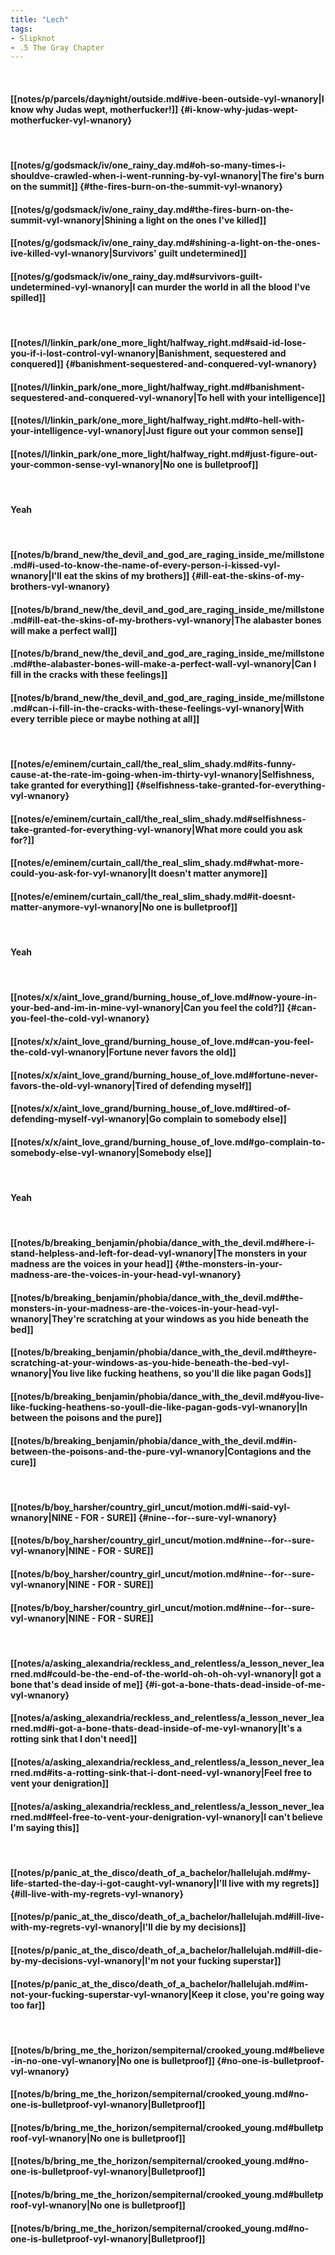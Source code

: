 ```yaml
---
title: "Lech"
tags:
- Slipknot
- .5 The Gray Chapter
---
```

&nbsp;
#### [[notes/p/parcels/day∕night/outside.md#ive-been-outside-vyl-wnanory|I know why Judas wept, motherfucker!]] {#i-know-why-judas-wept-motherfucker-vyl-wnanory}
&nbsp;
#### [[notes/g/godsmack/iv/one_rainy_day.md#oh-so-many-times-i-shouldve-crawled-when-i-went-running-by-vyl-wnanory|The fire's burn on the summit]] {#the-fires-burn-on-the-summit-vyl-wnanory}
#### [[notes/g/godsmack/iv/one_rainy_day.md#the-fires-burn-on-the-summit-vyl-wnanory|Shining a light on the ones I've killed]]
#### [[notes/g/godsmack/iv/one_rainy_day.md#shining-a-light-on-the-ones-ive-killed-vyl-wnanory|Survivors' guilt undetermined]]
#### [[notes/g/godsmack/iv/one_rainy_day.md#survivors-guilt-undetermined-vyl-wnanory|I can murder the world in all the blood I've spilled]]
&nbsp;
#### [[notes/l/linkin_park/one_more_light/halfway_right.md#said-id-lose-you-if-i-lost-control-vyl-wnanory|Banishment, sequestered and conquered]] {#banishment-sequestered-and-conquered-vyl-wnanory}
#### [[notes/l/linkin_park/one_more_light/halfway_right.md#banishment-sequestered-and-conquered-vyl-wnanory|To hell with your intelligence]]
#### [[notes/l/linkin_park/one_more_light/halfway_right.md#to-hell-with-your-intelligence-vyl-wnanory|Just figure out your common sense]]
#### [[notes/l/linkin_park/one_more_light/halfway_right.md#just-figure-out-your-common-sense-vyl-wnanory|No one is bulletproof]]
&nbsp;
#### Yeah
&nbsp;
#### [[notes/b/brand_new/the_devil_and_god_are_raging_inside_me/millstone.md#i-used-to-know-the-name-of-every-person-i-kissed-vyl-wnanory|I'll eat the skins of my brothers]] {#ill-eat-the-skins-of-my-brothers-vyl-wnanory}
#### [[notes/b/brand_new/the_devil_and_god_are_raging_inside_me/millstone.md#ill-eat-the-skins-of-my-brothers-vyl-wnanory|The alabaster bones will make a perfect wall]]
#### [[notes/b/brand_new/the_devil_and_god_are_raging_inside_me/millstone.md#the-alabaster-bones-will-make-a-perfect-wall-vyl-wnanory|Can I fill in the cracks with these feelings]]
#### [[notes/b/brand_new/the_devil_and_god_are_raging_inside_me/millstone.md#can-i-fill-in-the-cracks-with-these-feelings-vyl-wnanory|With every terrible piece or maybe nothing at all]]
&nbsp;
#### [[notes/e/eminem/curtain_call/the_real_slim_shady.md#its-funny-cause-at-the-rate-im-going-when-im-thirty-vyl-wnanory|Selfishness, take granted for everything]] {#selfishness-take-granted-for-everything-vyl-wnanory}
#### [[notes/e/eminem/curtain_call/the_real_slim_shady.md#selfishness-take-granted-for-everything-vyl-wnanory|What more could you ask for?]]
#### [[notes/e/eminem/curtain_call/the_real_slim_shady.md#what-more-could-you-ask-for-vyl-wnanory|It doesn't matter anymore]]
#### [[notes/e/eminem/curtain_call/the_real_slim_shady.md#it-doesnt-matter-anymore-vyl-wnanory|No one is bulletproof]]
&nbsp;
#### Yeah
&nbsp;
#### [[notes/x/x/aint_love_grand/burning_house_of_love.md#now-youre-in-your-bed-and-im-in-mine-vyl-wnanory|Can you feel the cold?]] {#can-you-feel-the-cold-vyl-wnanory}
#### [[notes/x/x/aint_love_grand/burning_house_of_love.md#can-you-feel-the-cold-vyl-wnanory|Fortune never favors the old]]
#### [[notes/x/x/aint_love_grand/burning_house_of_love.md#fortune-never-favors-the-old-vyl-wnanory|Tired of defending myself]]
#### [[notes/x/x/aint_love_grand/burning_house_of_love.md#tired-of-defending-myself-vyl-wnanory|Go complain to somebody else]]
#### [[notes/x/x/aint_love_grand/burning_house_of_love.md#go-complain-to-somebody-else-vyl-wnanory|Somebody else]]
&nbsp;
#### Yeah
&nbsp;
#### [[notes/b/breaking_benjamin/phobia/dance_with_the_devil.md#here-i-stand-helpless-and-left-for-dead-vyl-wnanory|The monsters in your madness are the voices in your head]] {#the-monsters-in-your-madness-are-the-voices-in-your-head-vyl-wnanory}
#### [[notes/b/breaking_benjamin/phobia/dance_with_the_devil.md#the-monsters-in-your-madness-are-the-voices-in-your-head-vyl-wnanory|They're scratching at your windows as you hide beneath the bed]]
#### [[notes/b/breaking_benjamin/phobia/dance_with_the_devil.md#theyre-scratching-at-your-windows-as-you-hide-beneath-the-bed-vyl-wnanory|You live like fucking heathens, so you'll die like pagan Gods]]
#### [[notes/b/breaking_benjamin/phobia/dance_with_the_devil.md#you-live-like-fucking-heathens-so-youll-die-like-pagan-gods-vyl-wnanory|In between the poisons and the pure]]
#### [[notes/b/breaking_benjamin/phobia/dance_with_the_devil.md#in-between-the-poisons-and-the-pure-vyl-wnanory|Contagions and the cure]]
&nbsp;
#### [[notes/b/boy_harsher/country_girl_uncut/motion.md#i-said-vyl-wnanory|NINE - FOR - SURE]] {#nine--for--sure-vyl-wnanory}
#### [[notes/b/boy_harsher/country_girl_uncut/motion.md#nine--for--sure-vyl-wnanory|NINE - FOR - SURE]]
#### [[notes/b/boy_harsher/country_girl_uncut/motion.md#nine--for--sure-vyl-wnanory|NINE - FOR - SURE]]
#### [[notes/b/boy_harsher/country_girl_uncut/motion.md#nine--for--sure-vyl-wnanory|NINE - FOR - SURE]]
&nbsp;
#### [[notes/a/asking_alexandria/reckless_and_relentless/a_lesson_never_learned.md#could-be-the-end-of-the-world-oh-oh-oh-vyl-wnanory|I got a bone that's dead inside of me]] {#i-got-a-bone-thats-dead-inside-of-me-vyl-wnanory}
#### [[notes/a/asking_alexandria/reckless_and_relentless/a_lesson_never_learned.md#i-got-a-bone-thats-dead-inside-of-me-vyl-wnanory|It's a rotting sink that I don't need]]
#### [[notes/a/asking_alexandria/reckless_and_relentless/a_lesson_never_learned.md#its-a-rotting-sink-that-i-dont-need-vyl-wnanory|Feel free to vent your denigration]]
#### [[notes/a/asking_alexandria/reckless_and_relentless/a_lesson_never_learned.md#feel-free-to-vent-your-denigration-vyl-wnanory|I can't believe I'm saying this]]
&nbsp;
#### [[notes/p/panic_at_the_disco/death_of_a_bachelor/hallelujah.md#my-life-started-the-day-i-got-caught-vyl-wnanory|I'll live with my regrets]] {#ill-live-with-my-regrets-vyl-wnanory}
#### [[notes/p/panic_at_the_disco/death_of_a_bachelor/hallelujah.md#ill-live-with-my-regrets-vyl-wnanory|I'll die by my decisions]]
#### [[notes/p/panic_at_the_disco/death_of_a_bachelor/hallelujah.md#ill-die-by-my-decisions-vyl-wnanory|I'm not your fucking superstar]]
#### [[notes/p/panic_at_the_disco/death_of_a_bachelor/hallelujah.md#im-not-your-fucking-superstar-vyl-wnanory|Keep it close, you're going way too far]]
&nbsp;
#### [[notes/b/bring_me_the_horizon/sempiternal/crooked_young.md#believe-in-no-one-vyl-wnanory|No one is bulletproof]] {#no-one-is-bulletproof-vyl-wnanory}
#### [[notes/b/bring_me_the_horizon/sempiternal/crooked_young.md#no-one-is-bulletproof-vyl-wnanory|Bulletproof]]
#### [[notes/b/bring_me_the_horizon/sempiternal/crooked_young.md#bulletproof-vyl-wnanory|No one is bulletproof]]
#### [[notes/b/bring_me_the_horizon/sempiternal/crooked_young.md#no-one-is-bulletproof-vyl-wnanory|Bulletproof]]
#### [[notes/b/bring_me_the_horizon/sempiternal/crooked_young.md#bulletproof-vyl-wnanory|No one is bulletproof]]
#### [[notes/b/bring_me_the_horizon/sempiternal/crooked_young.md#no-one-is-bulletproof-vyl-wnanory|Bulletproof]]
